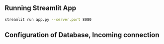 ## Running Streamlit App

```bash
streamlit run app.py --server.port 8080
```

## Configuration of Database, Incoming connection